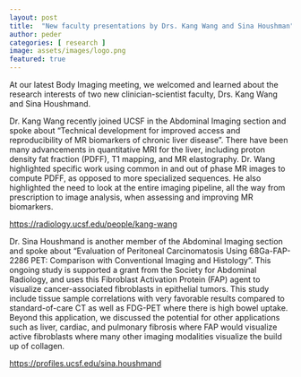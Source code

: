 ```yaml
---
layout: post
title:  "New faculty presentations by Drs. Kang Wang and Sina Houshman"
author: peder
categories: [ research ]
image: assets/images/logo.png
featured: true
---
```


At our latest Body Imaging meeting, we welcomed and learned about the research interests of two new clinician-scientist faculty, Drs. Kang Wang and Sina Houshmand.

Dr. Kang Wang recently joined UCSF in the Abdominal Imaging section 
and spoke about “Technical development for improved access and reproducibility of MR biomarkers of chronic liver disease”.  There have been many advancements in quantitative MRI for the liver, including proton density fat fraction (PDFF), T1 mapping, and MR elastography.  Dr. Wang highlighted specific work using common in and out of phase MR images to compute PDFF, as opposed to more specialized sequences.  He also highlighted the need to look at the entire imaging pipeline, all the way from prescription to image analysis, when assessing and improving MR biomarkers.

<https://radiology.ucsf.edu/people/kang-wang>

Dr. Sina Houshmand is another member of the Abdominal Imaging section and spoke about 
“Evaluation of Peritoneal Carcinomatosis Using 68Ga-FAP-2286 PET: Comparison with Conventional Imaging and Histology”.
This ongoing study is supported a grant from the Society for Abdominal Radiology, and uses this Fibroblast Activation Protein (FAP) agent to visualize cancer-associated fibroblasts in epithelial tumors.  This study include tissue sample correlations with very favorable results compared to standard-of-care CT as well as FDG-PET where there is high bowel uptake.  Beyond this application, we discussed the potential for other applications such as liver, cardiac, and pulmonary fibrosis where FAP would visualize active fibroblasts where many other imaging modalities visualize the build up of collagen.

<https://profiles.ucsf.edu/sina.houshmand>